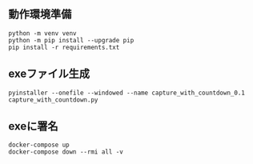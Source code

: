 ## 動作環境準備

```console
python -m venv venv
python -m pip install --upgrade pip
pip install -r requirements.txt
```

## exeファイル生成

```console
pyinstaller --onefile --windowed --name capture_with_countdown_0.1 capture_with_countdown.py
```

## exeに署名

```console
docker-compose up
docker-compose down --rmi all -v
```